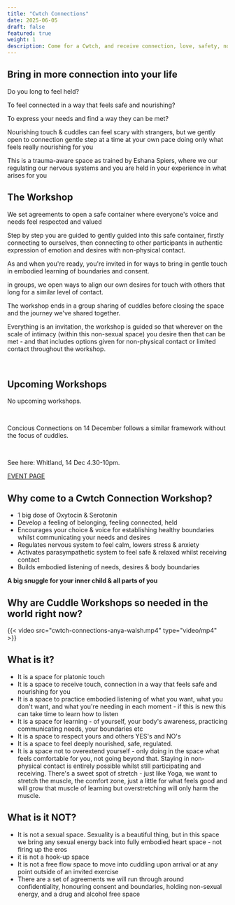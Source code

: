 ```yaml
---
title: "Cwtch Connections"
date: 2025-06-05
draft: false
featured: true
weight: 1
description: Come for a Cwtch, and receive connection, love, safety, nourishment, oxytocin and SO much more that will only be understood once you experience it...
---
```


## Bring in more connection into your life

Do you long to feel held?

To feel connected in a way that feels safe and nourishing?

To express your needs and find a way they can be met?


Nourishing touch & cuddles can feel scary with strangers, but we gently open to connection gentle step at a time at your own pace doing only what feels really nourishing for you

This is a trauma-aware space as trained by Eshana Spiers, where we our regulating our nervous systems and you are held in your experience in what arises for you

## The Workshop

We set agreements to open a safe container where everyone's voice and needs feel respected and valued

Step by step you are guided to gently guided into this safe container, firstly connecting to ourselves, then connecting to other participants in authentic expression of emotion and desires with non-physical contact. 

As and when you're ready, you're invited in for ways to bring in gentle touch in embodied learning of boundaries and consent.

in groups, we open ways to align our own desires for touch with others that long for a similar level of contact. 

The workshop ends in a group sharing of cuddles before closing the space and the journey we've shared together.

Everything is an invitation, the workshop is guided so that wherever on the scale of intimacy (within this non-sexual space) you desire then that can be met - and that includes options given for non-physical contact or limited contact throughout the workshop.

​
## Upcoming Workshops

No upcoming workshops.

​

Concious Connections on 14 December follows a similar framework without the focus of cuddles.

​

See here: 
Whitland, 14 Dec 4.30-10pm.

[EVENT PAGE](https://dandelion.events/e/s22ln)​

## Why come to a Cwtch Connection Workshop?

- 1 big dose of Oxytocin & Serotonin
- Develop a feeling of belonging, feeling connected, held
- Encourages your choice & voice for establishing healthy boundaries whilst communicating your needs and desires
- Regulates nervous system to feel calm, lowers stress & anxiety 
- Activates parasympathetic system to feel safe & relaxed whilst receiving contact
- Builds embodied listening of needs, desires & body boundaries

**A big snuggle for your inner child & all parts of you**

## Why are Cuddle Workshops so needed in the world right now?

{{< video src="cwtch-connections-anya-walsh.mp4" type="video/mp4" >}}

## What is it?

- It is a space for platonic touch
- It is a space to receive touch, connection in a way that feels safe and nourishing for you
- It is a space to practice embodied listening of what you want, what you don't want, and what you're needing in each moment - if this is new this can take time to learn how to listen
- It is a space for learning - of yourself, your body's awareness, practicing communicating needs, your boundaries etc
- It is a space to respect yours and others YES's and NO's 
- It is a space to feel deeply nourished, safe, regulated.
- It is a space not to overextend yourself - only doing in the space what feels comfortable for you, not going beyond that. Staying in non-physical contact is entirely possible whilst still participating and receiving. There's a sweet spot of stretch - just like Yoga, we want to stretch the muscle, the comfort zone, just a little for what feels good and will grow that muscle of learning but overstretching will only harm the muscle. 

## What is it NOT?

- It is not a sexual space. Sexuality is a beautiful thing, but in this space we bring any sexual energy back into fully embodied heart space - not firing up the eros 
- it is not a hook-up space 
- It is not a free flow space to move into cuddling upon arrival or at any point outside of an invited exercise 
- There are a set of agreements we will run through around confidentiality, honouring consent and boundaries, holding non-sexual energy, and a drug and alcohol free space 
